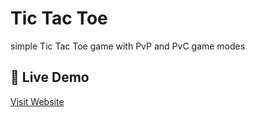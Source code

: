 # Tic Tac Toe

simple Tic Tac Toe game with PvP and PvC game modes

## 🔗 Live Demo  
[Visit Website](https://tic-tac-toe-indol-five-58.vercel.app/) 
